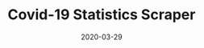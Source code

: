 ---
title: "Covid-19 Statistics Scraper"
cover: "./scraper-cover.jpg"
category: "moar"
date: "2020-03-29"
slug: "covid-19-scraper"
tags:
    - python
    - scraping
    - covid-19
    - discord
    - selenium
    - pinned
description: "A program which scrapes reported Covid-19 statistics from various government websites and submits them through Discord for manual review. The program uses a simple learning model which allows for semi-automated scraping of any website. It currently tracks all of Europe and all US states and Canadian provinces. The scraping is done using Selenium."
aim: "The project was designed to help the Covid-19 statistics tracking effort of the website <a href=\"https://www.covid19-intel.com/\"> covid19-intel.com </a> by automating manual tasks and interfacing with their Discord submission system and their Google Sheet Backend"
github: "https://github.com/wsandst/covid19-scraper-bot"
download: "raytracer.zip"
authors: ""
---